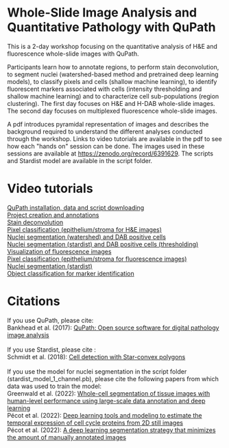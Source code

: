 # Whole-Slide Image Analysis and Quantitative Pathology with QuPath

This is a 2-day workshop focusing on the quantitative analysis of H&E and fluorescence whole-slide images with QuPath.

Participants learn how to annotate regions, to perform stain deconvolution, to segment nuclei (watershed-based method and pretrained deep learning models), to classify pixels and cells (shallow machine learning), to identify fluorescent markers associated with cells (intensity thresholding and shallow machine learning) and to characterize cell sub-populations (region clustering). The first day focuses on H&E and H-DAB whole-slide images. The second day focuses on multiplexed fluorescence whole-slide images.

A pdf introduces pyramidal representation of images and describes the background required to understand the different analyses conducted through the workshop. Links to video tutorials are available in the pdf to see how each "hands on" session can be done. The images used in these sessions are available at https://zenodo.org/record/6391629. The scripts and Stardist model are available in the script folder.

# Video tutorials
[QuPath installation, data and script downloading](https://youtu.be/4RqV4QpYFo0) <br>
[Project creation and annotations](https://youtu.be/vr9w_LYtSso) <br>
[Stain deconvolution](https://youtu.be/fHbsWGF47Zg) <br>
[Pixel classification (epithelium/stroma for H&E images)](https://youtu.be/kGvZRBEeqI0) <br>
[Nuclei segmentation (watershed) and DAB positive cells](https://youtu.be/ASY7sepHHyw) <br>
[Nuclei segmentation (stardist) and DAB positive cells (thresholding)](https://youtu.be/3Dsq9NljCVs) <br>
[Visualization of fluorescence images](https://youtu.be/BIF9KHu1RLk) <br>
[Pixel classification (epithelium/stroma for fluorescence images)](https://youtu.be/VbcTe7bawRs) <br>
[Nuclei segmentation (stardist)](https://youtu.be/GBFBVT2stMQ) <br>
[Object classification for marker identification](https://youtu.be/HI2-BNpjKmo) <br>

# Citations
If you use QuPath, please cite: <br> 
Bankhead et al. (2017): [QuPath: Open source software for digital pathology image analysis](https://doi.org/10.1038/s41598-017-17204-5) <br><br> 
If you use Stardist, please cite : <br>
Schmidt et al. (2018): [Cell detection with Star-convex polygons](https://arxiv.org/abs/1806.03535) <br><br> 
If you use the model for nuclei segmentation in the script folder (stardist_model_1_channel.pb), please cite the following papers from which data was used to train the model: <br> 
Greenwald et al. (2022): [Whole-cell segmentation of tissue images with human-level performance using large-scale data annotation and deep learning](https://doi.org/10.1038/s41587-021-01094-0) <br>
Pécot et al. (2022): [Deep learning tools and modeling to estimate the temporal expression of cell cycle proteins from 2D still images](https://doi.org/10.1371/journal.pcbi.1009949) <br>
Pécot et al. (2022): [A deep learning segmentation strategy that minimizes the amount of manually annotated images](https://doi.org/10.12688/f1000research.52026.2)
